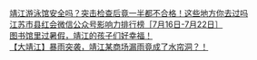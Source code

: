   
[靖江游泳馆安全吗？突击检查后竟一半都不合格！这些地方你去过吗](http://www.dianyue.me/archives/176/uoqt28yla7e7hxqk/)  
[江苏市县红会微信公众号影响力排行榜［7月16日-7月22日］](http://www.dianyue.me/archives/330/tfx2ponp87pm5ud7/)  
[图书馆里过暑假，靖江的孩子们好幸福！](http://www.dianyue.me/archives/612/ygrzoio91anw20k6/)  
[【大靖江】暴雨突袭，靖江某商场漏雨竟成了水帘洞？！](http://www.dianyue.me/archives/051/lvy0z83l670ah6u1/)